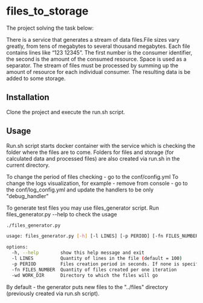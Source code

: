 # files_to_storage
The project solving the task below:

There is a service that generates a stream of data files.File sizes vary greatly, from tens of megabytes to several thousand megabytes.
Each file contains lines like “123 12345”. The first number is the consumer identifier, the second is the amount of the consumed resource. Space is used as a separator. The stream of files must be processed by summing up the amount of resource for each individual consumer. The resulting data is be added to some storage.

## Installation

Clone the project and execute the run.sh script.



## Usage

Run.sh script starts docker container with the service which is checking the folder where the files are to come. Folders for files and storage (for calculated data and processed files) are also created via run.sh in the current directory.

To change the period of files checking - go to the conf/config.yml
To change the logs visualization, for example - remove from console - go to the conf/log_config.yml and update the handlers to be only "debug_handler"


To generate test files you may use files_generator script. Run files_generator.py --help to check the usage 

```bash
./files_generator.py 

usage: files_generator.py [-h] [-l LINES] [-p PERIOD] [-fn FILES_NUMBER] -wd WORK_DIR

options:
  -h, --help        show this help message and exit
  -l LINES          Quantity of lines in the file (default = 100)
  -p PERIOD         Files creation period in seconds. If none is specified, the program runs once.
  -fn FILES_NUMBER  Quantity of files created per one iteration
  -wd WORK_DIR      Directory to which the files will go

```

By default - the generator puts new files to the "../files" directory (previously created via run.sh script).

